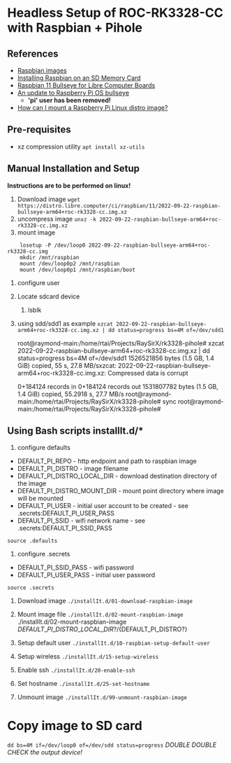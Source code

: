 # Headless Setup of ROC-RK3328-CC with Raspbian + Pihole

## References
- [Raspbian images](https://distro.libre.computer/ci/raspbian/11/)
- [Installing Raspbian on an SD Memory Card](https://kalitut.com/installing-raspbian-on-sd-card/)
- [Raspbian 11 Bullseye for Libre Computer Boards](https://hub.libre.computer/t/raspbian-11-bullseye-for-libre-computer-boards/82)
- [An update to Raspberry Pi OS bullseye](https://www.raspberrypi.com/news/raspberry-pi-bullseye-update-april-2022/)
  - **'pi' user has been removed!**
- [How can I mount a Raspberry Pi Linux distro image?](https://raspberrypi.stackexchange.com/questions/13137/how-can-i-mount-a-raspberry-pi-linux-distro-image)

## Pre-requisites
- xz compression utility
`apt install xz-utils`


## Manual Installation and Setup

**Instructions are to be performed on linux!**

1. Download image
	`wget https://distro.libre.computer/ci/raspbian/11/2022-09-22-raspbian-bullseye-arm64+roc-rk3328-cc.img.xz`
1. uncompress image
	`unxz -k 2022-09-22-raspbian-bullseye-arm64+roc-rk3328-cc.img.xz`
1. mount image
```
	losetup -P /dev/loop0 2022-09-22-raspbian-bullseye-arm64+roc-rk3328-cc.img
	mkdir /mnt/raspbian
	mount /dev/loop0p2 /mnt/raspbian
	mount /dev/loop0p1 /mnt/raspbian/boot
```
1. configure user
1. Locate sdcard device
   1. lsblk
1. using sdd/sdd1 as example
`xzcat 2022-09-22-raspbian-bullseye-arm64+roc-rk3328-cc.img.xz | dd status=progress bs=4M of=/dev/sdd1`

	root@raymond-main:/home/rtai/Projects/RaySirX/rk3328-pihole# xzcat 2022-09-22-raspbian-bullseye-arm64+roc-rk3328-cc.img.xz | dd status=progress bs=4M of=/dev/sdd1
	1526521856 bytes (1.5 GB, 1.4 GiB) copied, 55 s, 27.8 MB/sxzcat: 2022-09-22-raspbian-bullseye-arm64+roc-rk3328-cc.img.xz: Compressed data is corrupt

	0+184124 records in
	0+184124 records out
	1531807782 bytes (1.5 GB, 1.4 GiB) copied, 55.2918 s, 27.7 MB/s
	root@raymond-main:/home/rtai/Projects/RaySirX/rk3328-pihole# sync
	root@raymond-main:/home/rtai/Projects/RaySirX/rk3328-pihole#

## Using Bash scripts installIt.d/*

1. configure defaults
  - DEFAULT\_PI\_REPO - http endpoint and path to raspbian image
  - DEFAULT\_PI\_DISTRO - image filename
  - DEFAULT\_PI\_DISTRO\_LOCAL\_DIR - download destination directory of the image
  - DEFAULT\_PI\_DISTRO\_MOUNT\_DIR - mount point directory where image will be mounted
  - DEFAULT\_PI\_USER - initial user account to be created - see .secrets:DEFAULT\_PI\_USER\_PASS
  - DEFAULT\_PI\_SSID - wifi network name - see .secrets:DEFAULT\_PI\_SSID\_PASS

`source .defaults`

1. configure .secrets
  - DEFAULT\_PI\_SSID\_PASS - wifi password
  - DEFAULT\_PI\_USER\_PASS - initial user password

`source .secrets`

1. Download image
`./installIt.d/01-download-raspbian-image`

1. Mount image file
`./installIt.d/02-mount-raspbian-image` ./installIt.d/02-mount-raspbian-image ${DEFAULT\_PI\_DISTRO\_LOCAL\_DIR?}/${DEFAULT\_PI\_DISTRO?}

1. Setup default user
`./installIt.d/10-raspbian-setup-default-user`

1. Setup wireless
`./installIt.d/15-setup-wireless`

1. Enable ssh
`./installIt.d/20-enable-ssh`

1. Set hostname
`./installIt.d/25-set-hostname`

1. Unmount image
`./installIt.d/99-unmount-raspbian-image`

# Copy image to SD card
`dd bs=4M if=/dev/loop0 of=/dev/sdd status=progress`
*DOUBLE DOUBLE CHECK the output device!*
